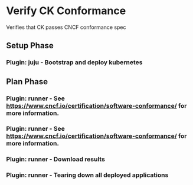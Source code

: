 # Verify CK Conformance
Verifies that CK passes CNCF conformance spec

## Setup Phase
### Plugin: **juju** - Bootstrap and deploy kubernetes
## Plan Phase
### Plugin: **runner** - See https://www.cncf.io/certification/software-conformance/ for more information.

### Plugin: **runner** - See https://www.cncf.io/certification/software-conformance/ for more information.

### Plugin: **runner** - Download results
### Plugin: **runner** - Tearing down all deployed applications
